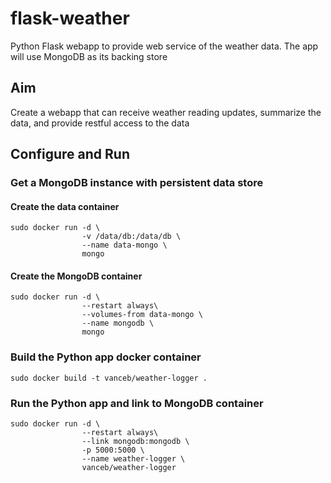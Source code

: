 # flask-weather
Python Flask webapp to provide web service of the weather data. The app will use MongoDB as its backing store

## Aim
Create a webapp that can receive weather reading updates, summarize the data, and provide restful access to the data

## Configure and Run

### Get a MongoDB instance with persistent data store

#### Create the data container

    sudo docker run -d \
                    -v /data/db:/data/db \
                    --name data-mongo \
                    mongo

#### Create the MongoDB container

    sudo docker run -d \
                    --restart always\
                    --volumes-from data-mongo \
                    --name mongodb \
                    mongo

### Build the Python app docker container

    sudo docker build -t vanceb/weather-logger .

### Run the Python app and link to MongoDB container

    sudo docker run -d \
                    --restart always\
                    --link mongodb:mongodb \
                    -p 5000:5000 \
                    --name weather-logger \
                    vanceb/weather-logger
